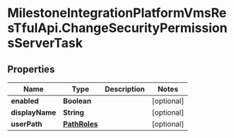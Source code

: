 # MilestoneIntegrationPlatformVmsResTfulApi.ChangeSecurityPermissionsServerTask

## Properties
Name | Type | Description | Notes
------------ | ------------- | ------------- | -------------
**enabled** | **Boolean** |  | [optional] 
**displayName** | **String** |  | [optional] 
**userPath** | [**PathRoles**](PathRoles.md) |  | [optional] 
